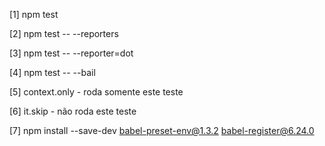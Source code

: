 [1] npm test

[2] npm test -- --reporters

[3] npm test -- --reporter=dot

[4] npm test -- --bail

[5] context.only - roda somente este teste

[6] it.skip - não roda este teste

[7] npm install --save-dev babel-preset-env@1.3.2 babel-register@6.24.0
